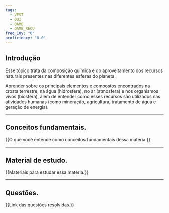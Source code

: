 ```yaml
---
tags:
  - VEST
  - QUI
  - QAMB
  - QAMB_RECU
freq_10y: "0"
proficiency: "0.0"
---
```

## Introdução

Esse tópico trata da composição química e do aproveitamento dos recursos naturais presentes nas diferentes esferas do planeta. 

Aprender sobre os principais elementos e compostos encontrados na crosta terrestre, na água (hidrosfera), no ar (atmosfera) e nos organismos vivos (biosfera), além de entender como esses recursos são utilizados nas atividades humanas (como mineração, agricultura, tratamento de água e geração de energia).

--- 
## Conceitos fundamentais.

{{O que você entende como conceitos fundamentais dessa matéria.}}

---
## Material de estudo.

{{Materiais para estudar essa matéria.}}

--- 
## Questões.

{{Link das questões resolvidas.}}